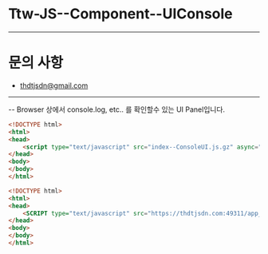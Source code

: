# Ttw-JS--Component--UIConsole

---

# 문의 사항

- thdtjsdn@gmail.com

---

-- Browser 상에서 console.log, etc.. 를 확인할수 있는 UI Panel입니다.

```html
<!DOCTYPE html>
<html>
<head>
    <script type="text/javascript" src="index--ConsoleUI.js.gz" async="false" defer="true"></script>
</head>
<body>
</body>
</html>
```

```html
<!DOCTYPE html>
<html>
<head>
    <SCRIPT type="text/javascript" src="https://thdtjsdn.com:49311/app_tool_dev/html_page/UIConsole/index--ConsoleUI.js.gz" async="false" defer="true"></SCRIPT>
</head>
<body>
</body>
</html>
```